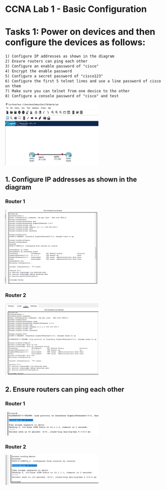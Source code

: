 # CCNA Lab 1 - Basic Configuration

# Tasks 1: Power on devices and then configure the devices as follows:
    1) Configure IP addresses as shown in the diagram
    2) Ensure routers can ping each other
    3) Configure an enable password of "cisco"
    4) Encrypt the enable password
    5) Configure a secret password of "cisco123"
    6) Configure the first 5 telnet lines and use a line password of cisco on them
    7) Make sure you can telnet from one device to the other
    8) Configure a console password of "cisco" and test


<img
  src="/Lab 1/img/1.png"
  alt="Router Configuration"
  title="Optional title"
  style="display: inline-block; margin: 0 auto; max-width: 300px">
  
## 1. Configure IP addresses as shown in the diagram
### Router 1

<img
  src="/2.png"
  alt="Router 1"
  title="Optional title"
  style="display: inline-block; margin: 0 auto; max-width: 300px">

### Router 2

<img
  src="/3.png"
  alt="Router 2"
  title="Optional title"
  style="display: inline-block; margin: 0 auto; max-width: 300px">

## 2. Ensure routers can ping each other
### Router 1

<img
  src="/4.png"
  alt="Router 1"
  title="Optional title"
  style="display: inline-block; margin: 0 auto; max-width: 300px">

### Router 2

<img
  src="/5.png"
  alt="Router 2"
  title="Optional title"
  style="display: inline-block; margin: 0 auto; max-width: 300px">

